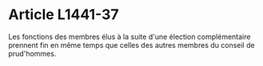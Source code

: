 # Article L1441-37

Les fonctions des membres élus à la suite d'une élection complémentaire prennent fin en même temps que celles des autres membres du conseil de prud'hommes.